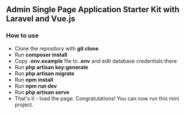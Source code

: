 ##  Admin Single Page Application Starter Kit with Laravel and Vue.js 


### How to use

- Clone the repository with __git clone__
- Run __composer install__
- Copy __.env.example__ file to __.env__ and edit database credentials there
- Run __php artisan key:generate__
- Run __php artisan migrate__
- Run __npm install__
- Run __npm run dev__
- Run __php artisan serve__
- That's it - load the page.
Congratulations! You can now run this mini project.


